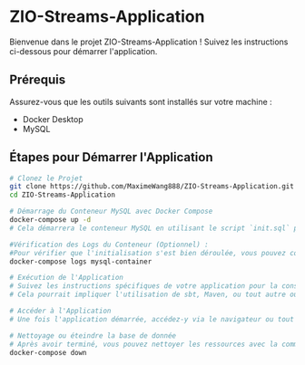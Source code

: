 # ZIO-Streams-Application

Bienvenue dans le projet ZIO-Streams-Application ! Suivez les instructions ci-dessous pour démarrer l'application.

## Prérequis

Assurez-vous que les outils suivants sont installés sur votre machine :

- Docker Desktop
- MySQL

## Étapes pour Démarrer l'Application

```bash
# Clonez le Projet
git clone https://github.com/MaximeWang888/ZIO-Streams-Application.git
cd ZIO-Streams-Application

# Démarrage du Conteneur MySQL avec Docker Compose
docker-compose up -d
# Cela démarrera le conteneur MySQL en utilisant le script `init.sql` pour initialiser la base de données.

#Vérification des Logs du Conteneur (Optionnel) :
#Pour vérifier que l'initialisation s'est bien déroulée, vous pouvez consulter les logs du conteneur MySQL :
docker-compose logs mysql-container

# Exécution de l'Application
# Suivez les instructions spécifiques de votre application pour la construction et l'exécution.
# Cela pourrait impliquer l'utilisation de sbt, Maven, ou tout autre outil de construction que vous utilisez.

# Accéder à l'Application
# Une fois l'application démarrée, accédez-y via le navigateur ou tout autre client d'application.

# Nettoyage ou éteindre la base de donnée
# Après avoir terminé, vous pouvez nettoyer les ressources avec la commande :
docker-compose down
